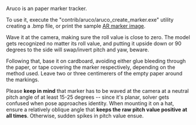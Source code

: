 Aruco is an paper marker tracker.

To use it, execute the "contrib/aruco/aruco\_create\_marker.exe"
utility creating a .bmp file, or print the sample [AR marker image](https://github.com/opentrack/opentrack/blob/47c15a2aa82192033882c06b58a478525683df4a/facetracknoir/contrib/aruco/test3.jpg).

Wave it at the camera, making sure the roll value is close to zero. The model gets recognized no matter its roll value, and putting it upside down or 90 degrees to the side will swap/invert pitch and yaw, beware.

Following that, base it on cardboard, avoiding either glue bleeding
through the paper, or tape covering the marker respectively, depending
on the method used. Leave two or three centimerers of the empty paper around
the markings.

Please **keep in mind** that marker has to be waved at the camera at a
neutral pitch angle of at least 15-25 degrees -- since it's planar,
solver gets confused when pose approaches identity. When
mounting it on a hat, ensure a relatively oblique angle that
**keeps the raw pitch value positive at all times**. Otherwise,
sudden spikes in pitch value ensue.
